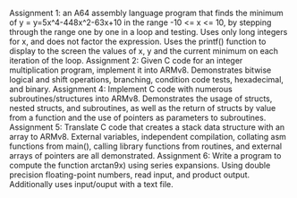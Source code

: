 Assignment 1: 
an A64 assembly language program that finds the minimum of  y = y=5x^4-448x^2-63x+10 in the  range -10 <= x <= 10,  by stepping through the range one by one in a loop and testing. Uses only long integers for x, and does not factor the expression. Uses the printf() function to display to the screen the values of x, y and the current minimum on each iteration of the loop.
Assignment 2:
Given C code for an integer multiplication program, implement it into ARMv8. Demonstrates bitwise logical and shift operations, branching, condition code tests, hexadecimal, and binary.
Assignment 4:
Implement C code with numerous subroutines/structures into ARMv8. Demonstrates the usage of structs, nested structs, and subroutines, as well as the return of structs by value from a function and the use of pointers as parameters to subroutines.
Assignment 5:
Translate C code that creates a stack data structure with an array to ARMv8. External variables, independent compilation, collating asm functions from main(), calling library functions from routines, and external arrays of pointers are all demonstrated.
Assignment 6:
Write a program to compute the function arctan9x) using series expansions. Using double precision floating-point numbers, read input, and product output. Additionally uses input/ouput with a text file.
